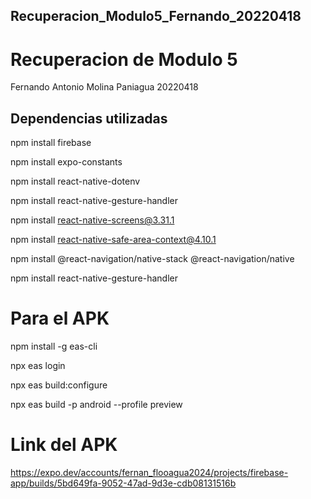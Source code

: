## Recuperacion_Modulo5_Fernando_20220418
# Recuperacion de Modulo 5
Fernando Antonio Molina Paniagua
20220418

## Dependencias utilizadas

npm install firebase

npm install expo-constants

npm install react-native-dotenv

npm install react-native-gesture-handler

npm install react-native-screens@3.31.1 

npm install react-native-safe-area-context@4.10.1

npm install @react-navigation/native-stack @react-navigation/native

npm install react-native-gesture-handler

# Para el APK

npm install -g eas-cli

npx eas login

npx eas build:configure

npx eas build -p android --profile preview

# Link del APK
https://expo.dev/accounts/fernan_flooagua2024/projects/firebase-app/builds/5bd649fa-9052-47ad-9d3e-cdb08131516b
